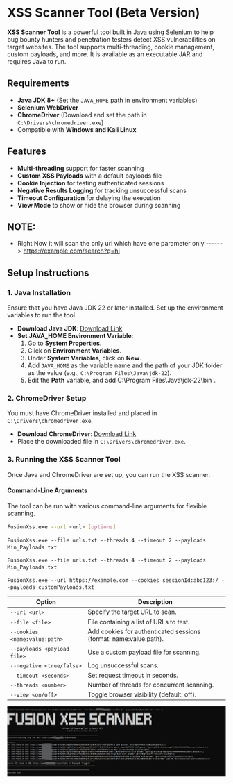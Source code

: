 # XSS Scanner Tool (Beta Version)

**XSS Scanner Tool** is a powerful tool built in Java using Selenium to help bug bounty hunters and penetration testers detect XSS vulnerabilities on target websites. The tool supports multi-threading, cookie management, custom payloads, and more. It is available as an executable JAR and requires Java to run.

## Requirements

- **Java JDK 8+** (Set the `JAVA_HOME` path in environment variables)
- **Selenium WebDriver**
- **ChromeDriver** (Download and set the path in `C:\Drivers\chromedriver.exe`)
- Compatible with **Windows and Kali Linux**

## Features

- **Multi-threading** support for faster scanning
- **Custom XSS Payloads** with a default payloads file
- **Cookie Injection** for testing authenticated sessions
- **Negative Results Logging** for tracking unsuccessful scans
- **Timeout Configuration** for delaying the execution
- **View Mode** to show or hide the browser during scanning
## NOTE:
- Right Now it will scan the only url which have one parameter only ------> https://example.com/search?q=hi

## Setup Instructions

### 1. Java Installation

Ensure that you have Java JDK 22 or later installed. Set up the environment variables to run the tool.

- **Download Java JDK**: [Download Link](https://www.oracle.com/java/technologies/javase-jdk8-downloads.html)
- **Set JAVA_HOME Environment Variable**:
  1. Go to **System Properties**.
  2. Click on **Environment Variables**.
  3. Under **System Variables**, click on **New**.
  4. Add `JAVA_HOME` as the variable name and the path of your JDK folder as the value (e.g., `C:\Program Files\Java\jdk-22`).
  5. Edit the **Path** variable, and add C:\Program Files\Java\jdk-22\bin`.

### 2. ChromeDriver Setup

You must have ChromeDriver installed and placed in `C:\Drivers\chromedriver.exe`.

- **Download ChromeDriver**: [Download Link](https://drive.google.com/drive/folders/1iky5txX0ZqsXQyla2hekqDihmChaR3Ch?usp=drive_link)
- Place the downloaded file in `C:\Drivers\chromedriver.exe`.

### 3. Running the XSS Scanner Tool

Once Java and ChromeDriver are set up, you can run the XSS scanner.

#### Command-Line Arguments

The tool can be run with various command-line arguments for flexible scanning.

```bash
FusionXss.exe --url <url> [options]
```
```
FusionXss.exe --file urls.txt --threads 4 --timeout 2 --payloads Min_Payloads.txt
```
```
FusionXss.exe --file urls.txt --threads 4 --timeout 2 --payloads Min_Payloads.txt
```
```
FusionXss.exe --url https://example.com --cookies sessionId:abc123:/ --payloads customPayloads.txt
```


| Option                         | Description                                                         |
|--------------------------------|---------------------------------------------------------------------|
| `--url <url>`                  | Specify the target URL to scan.                                     |
| `--file <file>`                | File containing a list of URLs to test.                             |
| `--cookies <name:value:path>`  | Add cookies for authenticated sessions (format: name:value:path).   |
| `--payloads <payload file>`    | Use a custom payload file for scanning.                             |
| `--negative <true/false>`      | Log unsuccessful scans.                                             |
| `--timeout <seconds>`          | Set request timeout in seconds.                                     |
| `--threads <number>`           | Number of threads for concurrent scanning.                          |
| `--view <on/off>`              | Toggle browser visibility (default: off).                           |

![XSS Scanner](https://github.com/mr-kasim-mehar/myimgs/blob/main/Git.png)
